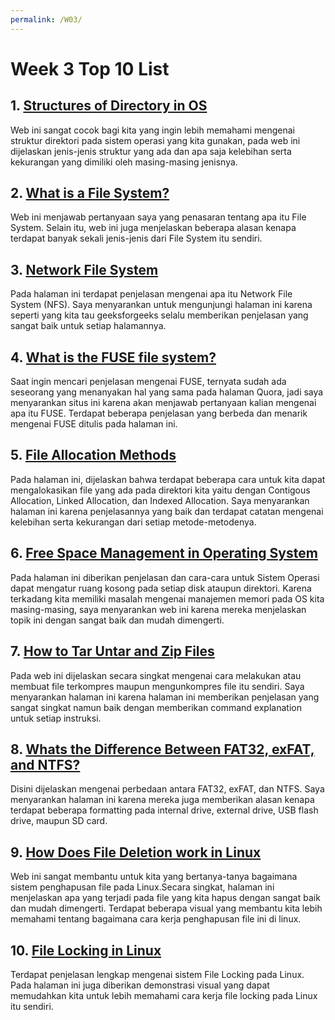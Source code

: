 ```yaml
---
permalink: /W03/
---
```


# Week 3 Top 10 List

## 1. [Structures of Directory in OS](https://www.geeksforgeeks.org/structures-of-directory-in-operating-system/) <br>
Web ini sangat cocok bagi kita yang ingin lebih memahami mengenai struktur direktori pada sistem operasi yang kita gunakan, pada web ini dijelaskan jenis-jenis struktur yang ada dan apa saja kelebihan serta kekurangan yang dimiliki oleh masing-masing jenisnya.
## 2. [What is a File System?](https://www.howtogeek.com/196051/htg-explains-what-is-a-file-system-and-why-are-there-so-many-of-them/)<br>
Web ini menjawab pertanyaan saya yang penasaran tentang apa itu File System. Selain itu, web ini juga menjelaskan beberapa alasan kenapa terdapat banyak sekali jenis-jenis dari File System itu sendiri.
## 3. [Network File System](https://www.geeksforgeeks.org/network-file-system-nfs/)<br>
Pada halaman ini terdapat penjelasan mengenai apa itu Network File System (NFS). Saya menyarankan untuk mengunjungi halaman ini karena seperti yang kita tau geeksforgeeks selalu memberikan penjelasan yang sangat baik untuk setiap halamannya.
## 4. [What is the FUSE file system?](https://www.quora.com/What-is-the-FUSE-file-system)<br>
Saat ingin mencari penjelasan mengenai FUSE, ternyata sudah ada seseorang yang menanyakan hal yang sama pada halaman Quora, jadi saya menyarankan situs ini karena akan menjawab pertanyaan kalian mengenai apa itu FUSE. Terdapat beberapa penjelasan yang berbeda dan menarik mengenai FUSE ditulis pada halaman ini.
## 5. [File Allocation Methods](https://www.geeksforgeeks.org/file-allocation-methods/)<br>
Pada halaman ini, dijelaskan bahwa terdapat beberapa cara untuk kita dapat mengalokasikan file yang ada pada direktori kita yaitu dengan Contigous Allocation, Linked Allocation, dan Indexed Allocation. Saya menyarankan halaman ini karena penjelasannya yang baik dan terdapat catatan mengenai kelebihan serta kekurangan dari setiap metode-metodenya.
## 6. [Free Space Management in Operating System](https://www.includehelp.com/operating-systems/free-space-management.aspx)<br>
Pada halaman ini diberikan penjelasan dan cara-cara untuk Sistem Operasi dapat mengatur ruang kosong pada setiap disk ataupun direktori. Karena terkadang kita memiliki masalah mengenai manajemen memori pada OS kita masing-masing, saya menyarankan web ini karena mereka menjelaskan topik ini dengan sangat baik dan mudah dimengerti.
## 7. [How to Tar Untar and Zip Files](https://www.hostdime.com/kb/hd/command-line/how-to-tar-untar-and-zip-files)<br>
Pada web ini dijelaskan secara singkat mengenai cara melakukan atau membuat file terkompres maupun mengunkompres file itu sendiri. Saya menyarankan halaman ini karena halaman ini memberikan penjelasan yang sangat singkat namun baik dengan memberikan command explanation untuk setiap instruksi.
## 8. [Whats the Difference Between FAT32, exFAT, and NTFS?](https://www.howtogeek.com/235596/whats-the-difference-between-fat32-exfat-and-ntfs/)<br>
Disini dijelaskan mengenai perbedaan antara FAT32, exFAT, dan NTFS. Saya menyarankan halaman ini karena mereka juga memberikan alasan kenapa terdapat beberapa formatting pada internal drive, external drive, USB flash drive, maupun SD card.
## 9. [How Does File Deletion work in Linux](https://www.slashroot.in/how-does-file-deletion-work-linux)<br>
Web ini sangat membantu untuk kita yang bertanya-tanya bagaimana sistem penghapusan file pada Linux.Secara singkat, halaman ini menjelaskan apa yang terjadi pada file yang kita hapus dengan sangat baik dan mudah dimengerti. Terdapat beberapa visual yang membantu kita lebih memahami tentang bagaimana cara kerja penghapusan file ini di linux.
## 10. [File Locking in Linux](https://www.baeldung.com/linux/file-locking)<br>
Terdapat penjelasan lengkap mengenai sistem File Locking pada Linux. Pada halaman ini juga diberikan demonstrasi visual yang dapat memudahkan kita untuk lebih memahami cara kerja file locking pada Linux itu sendiri.
